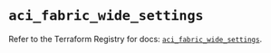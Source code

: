 # `aci_fabric_wide_settings`

Refer to the Terraform Registry for docs: [`aci_fabric_wide_settings`](https://registry.terraform.io/providers/ciscodevnet/aci/2.17.0/docs/resources/fabric_wide_settings).
